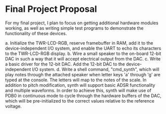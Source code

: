 # Final Project Proposal

For my final project, I plan to focus on getting additional hardware modules working, as well as writing simple test programs to demonstrate the functionality of these devices.

a. Initialize the TWR-LCD-RGB, reserve framebuffer in RAM, add it to the device-independent I/O system, and enable the UART to echo its characters to the TWR-LCD-RGB display.
b. Wire a small speaker to the on-board 12-bit DAC in such a way that it will accept electrical output from the DAC. 
c. Write a basic driver for the 12-bit DAC. Add the 12-bit DAC to the device-independent I/O system.
d. Write a shell command, "cmd_synth", which will play notes through the attached speaker when letter keys 'a' through 'g' are typed at the console. The letters will map to the notes of the scale. In addition to pitch modification, synth will support basic ADSR functionality and multiple waveforms. In order to achieve this, synth will make use of PDB0 in continuous mode to cycle through the hardware buffers of the DAC, which will be pre-initialized to the correct values relative to the reference voltage.